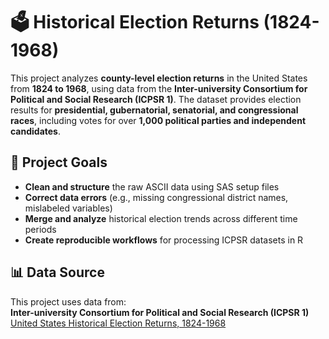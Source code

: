 # 🗳️ Historical Election Returns (1824-1968)  

This project analyzes **county-level election returns** in the United States from **1824 to 1968**, using data from the **Inter-university Consortium for Political and Social Research (ICPSR 1)**. The dataset provides election results for **presidential, gubernatorial, senatorial, and congressional races**, including votes for over **1,000 political parties and independent candidates**.  

## 📌 Project Goals  
- **Clean and structure** the raw ASCII data using SAS setup files  
- **Correct data errors** (e.g., missing congressional district names, mislabeled variables)  
- **Merge and analyze** historical election trends across different time periods  
- **Create reproducible workflows** for processing ICPSR datasets in R  

## 📊 Data Source  
This project uses data from:  
**Inter-university Consortium for Political and Social Research (ICPSR 1)**  
[United States Historical Election Returns, 1824-1968](https://doi.org/10.3886/ICPSR00001.v3)  
